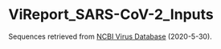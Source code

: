 # ViReport_SARS-CoV-2_Inputs
Sequences retrieved from [NCBI Virus Database](https://www.ncbi.nlm.nih.gov/labs/virus/vssi/#/virus?SeqType_s=Nucleotide&VirusLineage_ss=SARS-CoV-2,%20taxid:2697049) (2020-5-30).
